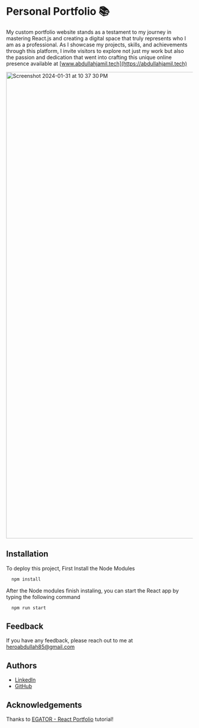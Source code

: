 
# Personal Portfolio 📚

My custom portfolio website stands as a testament to my journey in mastering React.js and creating a digital space that truly represents who I am as a professional. As I showcase my projects, skills, and achievements through this platform, I invite visitors to explore not just my work but also the passion and dedication that went into crafting this unique online presence available at [www.abdullahjamil.tech](https://abdullahjamil.tech)

<img width="1256" alt="Screenshot 2024-01-31 at 10 37 30 PM" src="https://github.com/abdullah-jamil/portfolio-react/assets/94765139/bb7121e1-3bd3-4a54-89c1-4a04a9429d8f">


## Installation

To deploy this project, First Install the Node Modules

```bash
  npm install
```
After the Node modules finish instaling, you can start the React app by typing the following command 

```bash
  npm run start
```
    
## Feedback

If you have any feedback, please reach out to me at heroabdullah85@gmail.com


## Authors
- [LinkedIn](https://www.linkedin.com/in/abdullah-jamill/)
- [GitHub](https://github.com/abdullah-jamil)

## Acknowledgements
Thanks to [EGATOR - React Portfolio](https://www.youtube.com/watch?v=G-Cr00UYokU&list=WL&index=55&t=1845s) tutorial!


